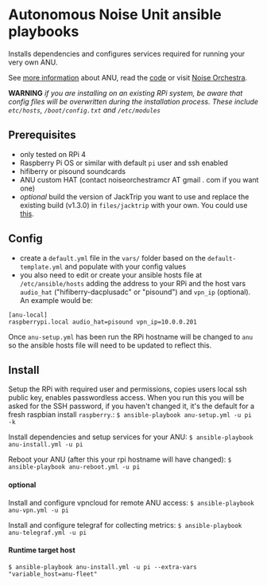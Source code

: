 # Autonomous Noise Unit ansible playbooks

Installs dependencies and configures services required for running your very own ANU.

See [more information](https://autonomousnoiseunit.co.uk) about ANU, read the [code](https://github.com/noiseorchestra/noise-audio-web) or visit [Noise Orchestra](https://noiseorchestra.org/).

**WARNING** *if you are installing on an existing RPi system, be aware that config files will be overwritten during the installation process. These include `etc/hosts`, `/boot/config.txt` and `/etc/modules`*

## Prerequisites

- only tested on RPi 4
- Raspberry Pi OS or similar with default `pi` user and ssh enabled
- hifiberry or pisound soundcards
- ANU custom HAT (contact noiseorchestramcr AT gmail . com if you want one)
- *optional* build the version of JackTrip you want to use and replace the existing build (v1.3.0) in `files/jacktrip` with your own. You could use [this](https://github.com/sandreae/jacktrip-builder).

## Config

- create a `default.yml` file in the `vars/` folder based on the `default-template.yml` and populate with your config values
- you also need to edit or create your ansible hosts file at `/etc/ansible/hosts` adding the address to your RPi and the host vars `audio_hat` ("hifiberry-dacplusadc" or "pisound") and `vpn_ip` (optional). An example would be:
```
[anu-local]
raspberrypi.local audio_hat=pisound vpn_ip=10.0.0.201
```

Once `anu-setup.yml` has been run the RPi hostname will be changed to `anu` so the ansible hosts file will need to be updated to reflect this.

## Install

Setup the RPi with required user and permissions, copies users local ssh public key, enables passwordless access. When you run this you will be asked for the SSH password, if you haven't changed it, it's the default for a fresh raspbian install `raspberry`.:
`$ ansible-playbook anu-setup.yml -u pi -k`

Install dependencies and setup services for your ANU:
`$ ansible-playbook anu-install.yml -u pi`

Reboot your ANU (after this your rpi hostname will have changed):
`$ ansible-playbook anu-reboot.yml -u pi`

#### optional

Install and configure vpncloud for remote ANU access:
`$ ansible-playbook anu-vpn.yml -u pi`

Install and configure telegraf for collecting metrics:
`$ ansible-playbook anu-telegraf.yml -u pi`

#### Runtime target host

`$ ansible-playbook anu-install.yml -u pi --extra-vars "variable_host=anu-fleet"`

